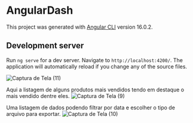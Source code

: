 # AngularDash

This project was generated with [Angular CLI](https://github.com/angular/angular-cli) version 16.0.2.

## Development server

Run `ng serve` for a dev server. Navigate to `http://localhost:4200/`. The application will automatically reload if you change any of the source files.


![Captura de Tela (11)](https://github.com/possolli/angular-dash/assets/147679833/7ca3bd7e-dc92-4194-9607-1ab095a93922)

Aqui a listagem de alguns produtos mais vendidos tendo em destaque o mais vendido dentre eles.
![Captura de Tela (9)](https://github.com/possolli/angular-dash/assets/147679833/6b38633e-8636-444b-aa67-c3dedc5974eb)

Uma listagem de dados podendo filtrar por data e escolher o tipo de arquivo para exportar.
![Captura de Tela (10)](https://github.com/possolli/angular-dash/assets/147679833/d08eb3e3-17f9-4b81-83ab-f74bef677c02)
